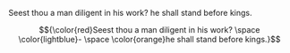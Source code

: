 Seest thou a man diligent in his work? he shall stand before kings.

$${\color{red}Seest thou a man diligent in his work? \space \color{lightblue}- \space \color{orange}he shall stand before kings.}$$

<!---
yenneprem/yenneprem is a ✨ special ✨ repository because its `README.md` (this file) appears on your GitHub profile.
You can click the Preview link to take a look at your changes.
--->
